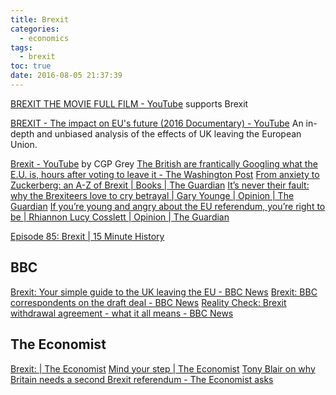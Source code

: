 ```yaml
---
title: Brexit
categories:
  - economics
tags:
  - brexit
toc: true
date: 2016-08-05 21:37:39
---
```


[BREXIT THE MOVIE FULL FILM - YouTube](https://www.youtube.com/watch?v=UTMxfAkxfQ0) supports Brexit
 
[BREXIT - The impact on EU's future (2016 Documentary) - YouTube](https://www.youtube.com/watch?v=MZh3KRSN4l4) An in-depth and unbiased analysis of the effects of UK leaving the European Union. 

[Brexit - YouTube](https://www.youtube.com/playlist?list=PLqs5ohhass_QREwr7tdW8gh3kLgAwX8wh) by CGP Grey
[The British are frantically Googling what the E.U. is, hours after voting to leave it - The Washington Post](https://www.washingtonpost.com/news/the-switch/wp/2016/06/24/the-british-are-frantically-googling-what-the-eu-is-hours-after-voting-to-leave-it/)
[From anxiety to Zuckerberg: an A-Z of Brexit | Books | The Guardian](https://amp.theguardian.com/books/2018/jul/20/brexicon-an-a-z-lexicon-of-brexit)
[It’s never their fault: why the Brexiteers love to cry betrayal | Gary Younge | Opinion | The Guardian](https://amp.theguardian.com/commentisfree/2018/jul/20/brexiteers-betrayal-britain-america)
[If you’re young and angry about the EU referendum, you’re right to be | Rhiannon Lucy Cosslett | Opinion | The Guardian](https://www.theguardian.com/commentisfree/2016/jun/24/young-angry-eu-referendum)

[Episode 85: Brexit | 15 Minute History](https://15minutehistory.org/2016/08/24/episode-85-brexit/)

## BBC

[Brexit: Your simple guide to the UK leaving the EU - BBC News](https://www.bbc.com/news/uk-46318565)
[Brexit: BBC correspondents on the draft deal - BBC News](https://www.bbc.com/news/uk-politics-46208764)
[Reality Check: Brexit withdrawal agreement - what it all means - BBC News](https://www.bbc.com/news/uk-46237012)

## The Economist

[Brexit: | The Economist](http://www.economist.com/brexit)
[Mind your step | The Economist](http://www.economist.com/node/21708264)
[Tony Blair on why Britain needs a second Brexit referendum - The Economist asks](https://www.economist.com/open-future/2018/07/19/tony-blair-on-why-britain-needs-a-second-brexit-referendum)

